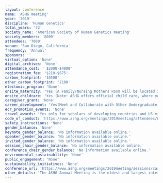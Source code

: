 ```yaml
---
layout: conference 
name: 'ASHG meeting'
year: '2019'
discipline: 'Human Genetics'
total_years: '72'
society_name: 'American Society of Human Genetics meeting'
society_members: '8000'
attendees: '7000'
venue: 'San Diego, California'
frequency: 'Annual'
sponsors: ''
virtual_option: 'None'
digital_archives: 'None'
attendance_cost: ' $2000-$4000'
registration_fee: '$210-$675'
carbon_footprint: '10500'
other_carbon_footprint: '2100'
electonic_program: 'None'
onsite_maternity: 'Yes (A Family/Nursing Mothers Room will be located in the convention center to give parents and children a place to relax during the meeting. The room will be equipped with comfortable furniture and separate private areas for nursing mothers. Attendees may not use this room for babysitting purposes.)'
onsite_childcare: 'Yes (Note: ASHG offers official child care, where you can pay for babysitting services and activities, as well as a quiet family room at the convention center with private areas for nursing mothers. ASHG encourages families to travel to Houston and enjoy the many family-oriented activities the city has to offer. In partnership with KiddieCorp, ASHG will provide formal child care at the convention center, for which advance registration is required. For the safety and security of your child(ren), ASHG has the right to refuse care to any child based on space availability as well as to any child unable to adapt to group situations, or to any child whose presence or behavior may disrupt the program or endanger the health or safety of other children. Note: Meals are not included. Parents can order lunch in advance; an order form will be sent to all parents. Additionally, staff will not administer medication (including sunscreen), and any child who is ill will not be admitted to the center.)'
caregiver_grant: 'None'
career_development: 'Yes(Meet and Collaborate with Other Undergraduate Educators, Find New Jobs and Post on the Online Career Center, Get Your CV Reviewed, Attend the First-Ever Career Fair, Career Center at ASHG Central, Trainee Events such as (1. Mentoring and Networking  2. Scientific Skill-Building  3. Career/Professional Development  4. ASHG Diversity Breakfast))'
ecr_promotion_events: 'None'
travel_awards: 'Yes only for scholars of developing countries and US minorities (diversity travel award): 1. ASHG Developing Country Awards ASHG, in partnership with PerkinElmer Genomics, is providing up to 12 scholarship awards ($3,000 each) for individuals living in countries categorized by the World Bank as having low-income or lower-middle-income economies (see the list of eligible countries). Developing Country Awards are to help defray the costs of airfare, hotel, meals and registration for the ASHG 2019 Annual Meeting. To be considered for the award, you must submit an abstract by the June 6 deadline and must attend the meeting. Funds will be distributed at the meeting. Qualifying authors will also be required to submit a CV/Resume. In 2019, ASHG has also partnered with NHGRI and H3Africa to add up to 25 additional awards to individuals living in countries in Africa categorized by the World Bank as having low-income or lower-middle-income economies, with priority given to trainees and early- to mid-career investigators. Awardees will receive up to $3,000 in travel support arranged through the H3Africa program.     2. Human Genetics Scholars Initiative ASHG, in partnership with the National Human Genome Research Institute (NHGRI), Color, and Biogen, launched the Human Genetics Scholars Initiative in April 2019 to help advance diversity and inclusion in the field. To be considered for the award. Over the course of this two-year, intensive program, each scholar will receive:     Complimentary ASHG membership for two years     Complimentary registration, travel, and hotel accommodation for two ASHG Annual Meetings     A dedicated mentor for the two-year period, and support in identifying and building other potential mentor relationships, such as peer and subject-matter mentors     $1,000 annually in enrichment funds for qualified career development of their choosing. '
code_of_conduct: 'https://www.ashg.org/meetings/2019meeting/attendees/meeting-policies/'
safety_instructions: 'None'
gender_balance: 'None'
keynote_gender_balance: 'No information available online.'
speaker_gender_balance: 'No information available online.'
invited_gender_balance: 'No information available online.'
session_chair_gender_balance: 'No information available online.'
conference_chair_gender_balance: 'No information available online.'
environmental_sustainability: 'None'
public_engagement: 'None'
sustainability_initiatives: 'None'
conference_url: 'https://www.ashg.org/meetings/2019meeting/sessions/career/'
other_details: 'The ASHG Annual Meeting is the oldest and largest international human genetics conference worldwide. It is held each fall in a major U.S. or Canadian city.'
---
```

